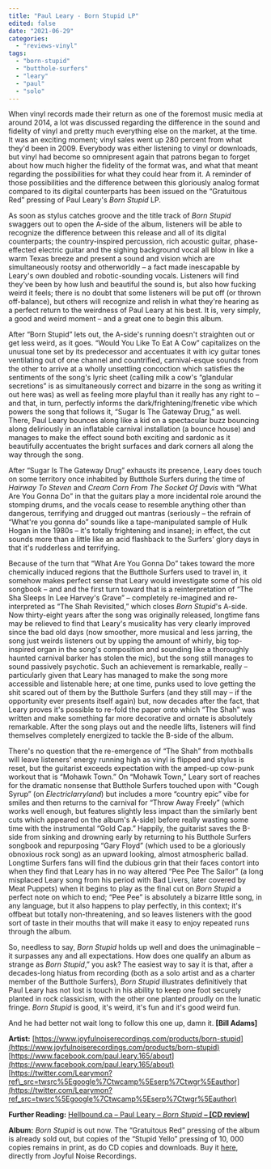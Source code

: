 ```yaml
---
title: "Paul Leary - Born Stupid LP"
edited: false
date: "2021-06-29"
categories:
  - "reviews-vinyl"
tags:
  - "born-stupid"
  - "butthole-surfers"
  - "leary"
  - "paul"
  - "solo"
---
```


When vinyl records made their return as one of the foremost music media at around 2014, a lot was discussed regarding the difference in the sound and fidelity of vinyl and pretty much everything else on the market, at the time. It was an exciting moment; vinyl sales went up 280 percent from what they'd been in 2009. Everybody was either listening to vinyl or downloads, but vinyl had become so omnipresent again that patrons began to forget about how much higher the fidelity of the format was, and what that meant regarding the possibilities for what they could hear from it. A reminder of those possibilities and the difference between this gloriously analog format compared to its digital counterparts has been issued on the “Gratuitous Red” pressing of Paul Leary's _Born Stupid_ LP.

As soon as stylus catches groove and the title track of _Born Stupid_ swaggers out to open the A-side of the album, listeners will be able to recognize the difference between this release and all of its digital counterparts; the country-inspired percussion, rich acoustic guitar, phase-effected electric guitar and the sighing background vocal all blow in like a warm Texas breeze and present a sound and vision which are simultaneously rootsy and otherworldly – a fact made inescapable by Leary's own doubled and robotic-sounding vocals. Listeners will find they've been by how lush and beautiful the sound is, but also how fucking weird it feels; there is no doubt that some listeners will be put off (or thrown off-balance), but others will recognize and relish in what they're hearing as a perfect return to the weirdness of Paul Leary at his best. It is, very simply, a good and weird moment – and a great one to begin this album.

After “Born Stupid” lets out, the A-side's running doesn't straighten out or get less weird, as it goes. “Would You Like To Eat A Cow” capitalizes on the unusual tone set by its predecessor and accentuates it with icy guitar tones ventilating out of one channel and countrified, carnival-esque sounds from the other to arrive at a wholly unsettling concoction which satisfies the sentiments of the song's lyric sheet (calling milk a cow's “glandular secretions” is as simultaneously correct and bizarre in the song as writing it out here was) as well as feeling more playful than it really has any right to – and that, in turn, perfectly informs the dark/frightening/frenetic vibe which powers the song that follows it, “Sugar Is The Gateway Drug,” as well. There, Paul Leary bounces along like a kid on a spectacular buzz bouncing along deliriously in an inflatable carnival installation (a bounce house) and manages to make the effect sound both exciting and sardonic as it beautifully accentuates the bright surfaces and dark corners all along the way through the song.

After “Sugar Is The Gateway Drug” exhausts its presence, Leary does touch on some territory once inhabited by Butthole Surfers during the time of _Hairway To Steven_ and _Cream Corn From The Socket Of Davis_ with “What Are You Gonna Do” in that the guitars play a more incidental role around the stomping drums, and the vocals cease to resemble anything other than dangerous, terrifying and drugged out mantras (seriously – the refrain of “What're you gonna do” sounds like a tape-manipulated sample of Hulk Hogan in the 1980s – it's totally frightening and insane); in effect, the cut sounds more than a little like an acid flashback to the Surfers' glory days in that it's rudderless and terrifying.

Because of the turn that “What Are You Gonna Do” takes toward the more chemically induced regions that the Butthole Surfers used to travel in, it somehow makes perfect sense that Leary would investigate some of his old songbook – and and the first turn toward that is a reinterpretation of “The Sha Sleeps In Lee Harvey's Grave” – completely re-imagined and re-interpreted as “The Shah Revisited,” which closes _Born Stupid_'s A-side. Now thirty-eight years after the song was originally released, longtime fans may be relieved to find that Leary's musicality has very clearly improved since the bad old days (now smoother, more musical and less jarring, the song just weirds listeners out by upping the amount of whirly, big top-inspired organ in the song's composition and sounding like a thoroughly haunted carnival barker has stolen the mic), but the song still manages to sound passively psychotic. Such an achievement is remarkable, really – particularly given that Leary has managed to make the song more accessible and listenable here; at one time, punks used to love getting the shit scared out of them by the Butthole Surfers (and they still may – if the opportunity ever presents itself again) but, now decades after the fact, that Leary proves it's possible to re-fold the paper onto which “The Shah” was written and make something far more decorative and ornate is absolutely remarkable. After the song plays out and the needle lifts, listeners will find themselves completely energized to tackle the B-side of the album.

There's no question that the re-emergence of “The Shah” from mothballs will leave listeners' energy running high as vinyl is flipped and stylus is reset, but the guitarist exceeds expectation with the amped-up cow-punk workout that is “Mohawk Town.” On “Mohawk Town,” Leary sort of reaches for the dramatic nonsense that Butthole Surfers touched upon with “Cough Syrup” (on _Electriclarryland_) but includes a more “country epic” vibe for smiles and then returns to the carnival for “Throw Away Freely” (which works well enough, but features slightly less impact than the similarly bent cuts which appeared on the album's A-side) before really wasting some time with the instrumental “Gold Cap.” Happily, the guitarist saves the B-side from sinking and drowning early by returning to his Butthole Surfers songbook and repurposing “Gary Floyd” (which used to be a gloriously obnoxious rock song) as an upward looking, almost atmospheric ballad. Longtime Surfers fans will find the dubious grin that their faces contort into when they find that Leary has in no way altered “Pee Pee The Sailor” (a long misplaced Leary song from his period with Bad Livers, later covered by Meat Puppets) when it begins to play as the final cut on _Born Stupid_ a perfect note on which to end; “Pee Pee” is absolutely a bizarre little song, in any language, but it also happens to play perfectly, in this context; it's offbeat but totally non-threatening, and so leaves listeners with the good sort of taste in their mouths that will make it easy to enjoy repeated runs through the album.

So, needless to say, _Born Stupid_ holds up well and does the unimaginable – it surpasses any and all expectations. How does one qualify an album as strange as _Born Stupid_,” you ask? The easiest way to say it is that, after a decades-long hiatus from recording (both as a solo artist and as a charter member of the Butthole Surfers), _Born Stupid_ illustrates definitively that Paul Leary has not lost is touch in his ability to keep one foot securely planted in rock classicism, with the other one planted proudly on the lunatic fringe. _Born Stupid_ is good, it's weird, it's fun and it's good weird fun.

And he had better not wait long to follow this one up, damn it. **\[Bill Adams\]**

**Artist:** [https://www.joyfulnoiserecordings.com/products/born-stupid](https://www.joyfulnoiserecordings.com/products/born-stupid) [https://www.facebook.com/paul.leary.165/about](https://www.facebook.com/paul.leary.165/about) [https://twitter.com/Learymon?ref\_src=twsrc%5Egoogle%7Ctwcamp%5Eserp%7Ctwgr%5Eauthor](https://twitter.com/Learymon?ref_src=twsrc%5Egoogle%7Ctwcamp%5Eserp%7Ctwgr%5Eauthor)

**Further Reading:** [Hellbound.ca – Paul Leary – _Born Stupid_ **– \[CD review\]**](https://hellbound.ca/2021/06/paul-leary-born-stupid/)

**Album:** _Born Stupid_ is out now. The “Gratuitous Red” pressing of the album is already sold out, but copies of the “Stupid Yello” pressing of 10, 000 copies remains in print, as do CD copies and downloads. Buy it [here](https://www.joyfulnoiserecordings.com/products/born-stupid), directly from Joyful Noise Recordings.
